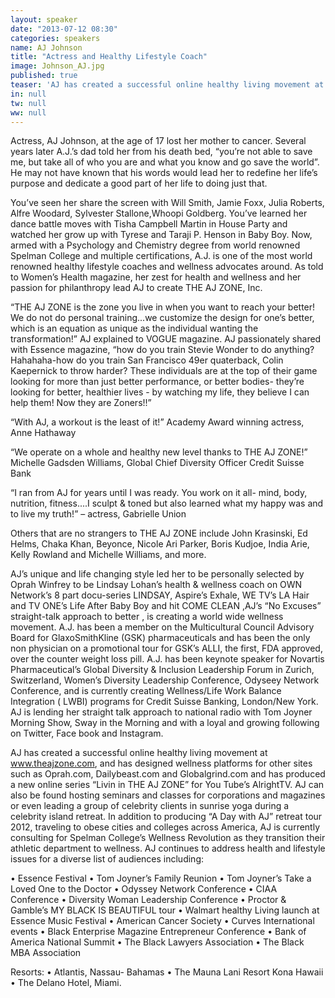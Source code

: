 ```yaml
---
layout: speaker
date: "2013-07-12 08:30"
categories: speakers
name: AJ Johnson
title: "Actress and Healthy Lifestyle Coach"
image: Johnson_AJ.jpg
published: true
teaser: 'AJ has created a successful online healthy living movement at www.theajzone.com, and has designed wellness platforms for other sites such as Oprah.com,  Dailybeast.com and Globalgrind.com'
in: null
tw: null
ww: null
---
```


Actress, AJ Johnson, at the age of 17 lost her mother to cancer.  Several years later A.J.’s dad told her from his death bed, “you’re not able to save me, but take all of who you are and what you know and go save the world”.  He may not have known that his words would lead her to redefine her life’s purpose and dedicate a good part of her life to doing just that. 

You’ve seen her share the screen with Will Smith, Jamie Foxx, Julia Roberts, Alfre Woodard, Sylvester Stallone,Whoopi Goldberg. You’ve learned her dance battle moves with Tisha Campbell Martin in House Party and watched her grow up with Tyrese and Taraji P. Henson in Baby Boy. Now, armed with a Psychology and Chemistry degree from world renowned Spelman College and multiple certifications, A.J. is one of the most world renowned healthy lifestyle coaches and wellness advocates around. As told to Women’s Health magazine, her zest for health and wellness and her passion for philanthropy lead AJ to create THE AJ ZONE, Inc.  

“THE AJ ZONE is the zone you live in when you want to reach your better! We do not do personal training...we customize the design for one’s better, which is an equation as unique as the individual wanting the transformation!” AJ explained to VOGUE magazine.  AJ passionately shared with Essence magazine, “how do you train Stevie Wonder to do anything? Hahahaha-how do you train San Francisco 49er quaterback, Colin Kaepernick to throw harder? These individuals are at the top of their game looking for more than just better performance, or better bodies- they’re looking for better, healthier lives - by watching my life, they believe I can help them! Now they are Zoners!!”

 “With AJ, a workout is the least of it!” Academy Award winning actress, Anne Hathaway

“We operate on a whole and healthy new level thanks to THE AJ ZONE!” Michelle Gadsden Williams, Global Chief Diversity Officer Credit Suisse Bank 

“I ran from AJ for years until I was ready. You work on it all- mind, body, nutrition, fitness....I sculpt & toned but also learned what my happy was and to live my truth!” – actress, Gabrielle Union

Others that are no strangers to THE AJ ZONE include  John Krasinski, Ed Helms, Chaka Khan, Beyonce, Nicole Ari Parker, Boris Kudjoe, India Arie, Kelly Rowland and Michelle Williams, and more.

AJ’s unique and life changing style led her to be personally selected by Oprah Winfrey to be Lindsay Lohan’s health & wellness coach on OWN Network’s 8 part docu-series LINDSAY, Aspire’s Exhale, WE TV’s LA Hair and TV ONE’s Life After Baby Boy and hit COME CLEAN ,AJ’s “No Excuses” straight-talk approach to better , is creating a world wide wellness movement. A.J. has been a member on the Multicultural Council Advisory Board for GlaxoSmithKline (GSK) pharmaceuticals and has been the only non physician on a promotional tour for GSK’s ALLI, the first, FDA approved, over the counter weight loss pill.  A.J. has been keynote speaker for Novartis Pharmaceutical’s Global Diversity & Inclusion Leadership Forum in Zurich, Switzerland, Women’s Diversity Leadership Conference, Odyseey Network Conference,  and is currently creating Wellness/Life Work Balance Integration ( LWBI)  programs for Credit Suisse Banking, London/New York. AJ is lending her straight talk approach to national radio with Tom Joyner Morning Show, Sway in the Morning and  with a loyal and growing following on Twitter, Face book and Instagram.

AJ has created a successful online healthy living movement at www.theajzone.com, and has designed wellness platforms for other sites such as Oprah.com,  Dailybeast.com and Globalgrind.com and has produced a new online series “Livin in THE AJ ZONE” for You Tube’s AlrightTV. AJ can also be found hosting seminars and classes for corporations and magazines or even leading a group of celebrity clients in sunrise yoga during a celebrity island retreat. In addition to producing “A Day with AJ” retreat tour 2012, traveling to obese cities and colleges across America, AJ is currently consulting for Spelman College’s Wellness Revolution as they transition their athletic department to wellness. AJ continues to address health and lifestyle issues for a diverse list of audiences including:  

• Essence Festival
• Tom Joyner’s Family Reunion
• Tom Joyner’s Take a Loved One to the Doctor
• Odyssey Network Conference
• CIAA Conference
• Diversity Woman Leadership Conference
• Proctor & Gamble’s MY BLACK IS BEAUTIFUL tour
• Walmart  healthy Living launch at Essence Music Festival 
• American Cancer Society
• Curves International events
• Black Enterprise Magazine Entrepreneur Conference
• Bank of America National Summit 
• The Black Lawyers Association
• The Black MBA Association

Resorts: 
• Atlantis, Nassau- Bahamas
• The Mauna Lani Resort Kona Hawaii
• The Delano Hotel, Miami.
